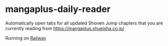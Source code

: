 # mangaplus-daily-reader
Automatically open tabs for all updated Shonen Jump chapters that you are currently reading from https://mangaplus.shueisha.co.jp/

Running on [Railway](https://railway.app/)
